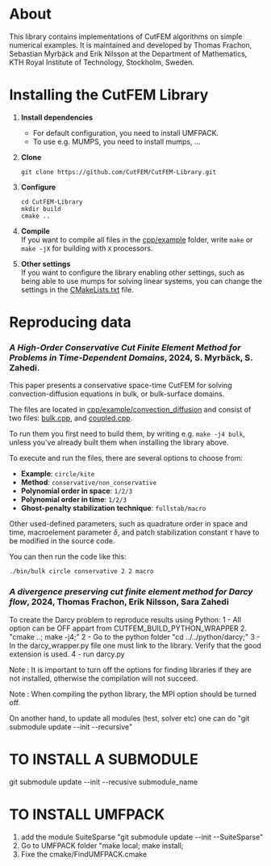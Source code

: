 # About 
This library contains implementations of CutFEM algorithms on simple numerical examples. It is maintained and developed by Thomas Frachon, Sebastian Myrbäck and Erik Nilsson at the Department of Mathematics, KTH Royal Institute of Technology, Stockholm, Sweden.


# Installing the CutFEM Library

1. **Install dependencies**
    * For default configuration, you need to install UMFPACK. 
    * To use e.g. MUMPS, you need to install mumps, ...

2. **Clone**
    ```
    git clone https://github.com/CutFEM/CutFEM-Library.git
    ```
3. **Configure**
    ```
    cd CutFEM-Library
    mkdir build
    cmake ..
    ```
4. **Compile** \
    If you want to compile all files in the [cpp/example](cpp/example) folder, write ```make``` or ```make -jX``` for building with ```X``` processors. 

5. **Other settings** \
    If you want to configure the library enabling other settings, such as being able to use mumps for solving linear systems, you can change the settings in the [CMakeLists.txt](CMakeLists.txt) file.


# Reproducing data

### *A High-Order Conservative Cut Finite Element Method for Problems in Time-Dependent Domains*, 2024, S. Myrbäck, S. Zahedi.

This paper presents a conservative space-time CutFEM for solving convection-diffusion equations in bulk, or bulk-surface domains.

The files are located in [cpp/example/convection_diffusion](cpp/example/convection_diffusion/) and consist of two files: [bulk.cpp](cpp/example/convection_diffusion/bulk.cpp), and [coupled.cpp](cpp/example/convection_diffusion/coupled.cpp).

To run them you first need to build them, by writing e.g. ```make -j4 bulk```, unless you've already built them when installing the library above.

To execute and run the files, there are several options to choose from:

* **Example**: ```circle/kite```
* **Method**: ```conservative/non_conservative```
* **Polynomial order in space**: ```1/2/3```
* **Polynomial order in time**: ```1/2/3```
* **Ghost-penalty stabilization technique**: ```fullstab/macro```

Other used-defined parameters, such as quadrature order in space and time, macroelement parameter $\delta$, and patch stabilization constant $\tau$ have to be modified in the source code. 

You can then run the code like this:
```
./bin/bulk circle conservative 2 2 macro
```

### *A divergence preserving cut finite element method for Darcy flow*, 2024, Thomas Frachon, Erik Nilsson, Sara Zahedi
To create the Darcy problem to reproduce results using Python:
1 - All option can be OFF appart from CUTFEM_BUILD_PYTHON_WRAPPER
2. "cmake ..; make -j4;"
2 - Go to the python folder
"cd ../../python/darcy;"
3 - In the darcy_wrapper.py file one must link to the library. Verify that the good extension is used.
4 - run darcy.py


Note : It is important to turn off the options for finding libraries if they are not installed, otherwise the compilation will not succeed.

Note : When compiling the python library, the MPI option should be turned off.

On another hand, to update all modules (test, solver etc) one can do
"git submodule update --init --recursive"


# TO INSTALL A SUBMODULE
git submodule update --init --recusive submodule_name

# TO INSTALL UMFPACK
1. add the module SuiteSparse
"git submodule update --init --SuiteSparse"
2. Go to UMFPACK folder
"make local; make install;
3. Fixe the cmake/FindUMFPACK.cmake



